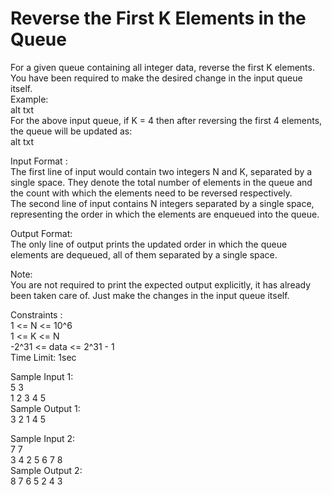 # Reverse the First K Elements in the Queue




For a given queue containing all integer data, reverse the first K elements.            
You have been required to make the desired change in the input queue itself.             
Example:            
alt txt           
For the above input queue, if K = 4 then after reversing the first 4 elements, the queue will be updated as:         
alt txt              

Input Format :       
The first line of input would contain two integers N and K, separated by a single space. They denote the total number of elements in the queue and the count with which the elements need to be reversed respectively.           
The second line of input contains N integers separated by a single space, representing the order in which the elements are enqueued into the queue.            

Output Format:          
The only line of output prints the updated order in which the queue elements are dequeued, all of them separated by a single space.             

Note:            
You are not required to print the expected output explicitly, it has already been taken care of. Just make the changes in the input queue itself.          

Constraints :          
1 <= N <= 10^6           
1 <= K <= N                 
-2^31 <= data <= 2^31 - 1            
 Time Limit: 1sec           
 
Sample Input 1:           
5 3             
1 2 3 4 5          
Sample Output 1:        
3 2 1 4 5          

Sample Input 2:          
7 7            
3 4 2 5 6 7 8         
Sample Output 2:         
8 7 6 5 2 4 3          
